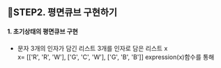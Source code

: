 ## 🎈STEP2. 평면큐브 구현하기

#### 1. 초기상태의 평면큐브 구현
- 문자 3개의 인자가 담긴 리스트 3개를 인자로 담은 리스트 x<br>
  x= [['R', 'R', 'W'], ['G', 'C', 'W'], ['G', 'B', 'B']]
  expression(x)함수를 통해 
